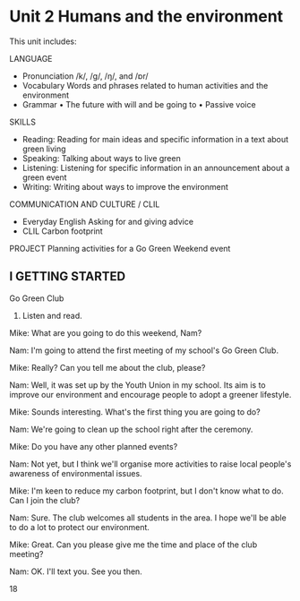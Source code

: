 # Unit 2 Humans and the environment

This unit includes:

LANGUAGE
- Pronunciation
  /k/, /g/, /ŋ/, and /ɒr/
- Vocabulary
  Words and phrases related to human activities and the environment
- Grammar
  • The future with will and be going to
  • Passive voice

SKILLS
- Reading: Reading for main ideas and specific information in a text about green living
- Speaking: Talking about ways to live green
- Listening: Listening for specific information in an announcement about a green event
- Writing: Writing about ways to improve the environment

COMMUNICATION AND CULTURE / CLIL
- Everyday English
  Asking for and giving advice
- CLIL
  Carbon footprint

PROJECT
Planning activities for a Go Green Weekend event

## I GETTING STARTED

Go Green Club

1. Listen and read.

Mike: What are you going to do this weekend, Nam?

Nam: I'm going to attend the first meeting of my school's Go Green Club.

Mike: Really? Can you tell me about the club, please?

Nam: Well, it was set up by the Youth Union in my school. Its aim is to improve our environment and encourage people to adopt a greener lifestyle.

Mike: Sounds interesting. What's the first thing you are going to do?

Nam: We're going to clean up the school right after the ceremony.

Mike: Do you have any other planned events?

Nam: Not yet, but I think we'll organise more activities to raise local people's awareness of environmental issues.

Mike: I'm keen to reduce my carbon footprint, but I don't know what to do. Can I join the club?

Nam: Sure. The club welcomes all students in the area. I hope we'll be able to do a lot to protect our environment.

Mike: Great. Can you please give me the time and place of the club meeting?

Nam: OK. I'll text you. See you then.

18